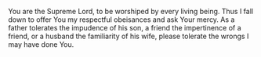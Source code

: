 You are the Supreme Lord, to be worshiped by every living being. Thus I fall down to offer You my respectful obeisances and ask Your mercy. As a father tolerates the impudence of his son, a friend the impertinence of a friend, or a husband the familiarity of his wife, please tolerate the wrongs I may have done You.